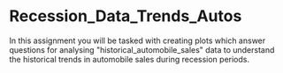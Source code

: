 # Recession_Data_Trends_Autos
In this assignment you will be tasked with creating plots which answer questions for analysing "historical_automobile_sales" data to understand the historical trends in automobile sales during recession periods. 
